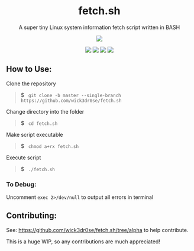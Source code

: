 <div align="center">
<h1>fetch.sh</h1>
<p>A super tiny Linux system information fetch script written in BASH</p>
<img src="https://github.com/wick3dr0se/fetch.sh/blob/alpha/screen.png"></img>

<img src="https://img.shields.io/badge/Shell_Script-121011?style=for-the-badge&logo=gnu-bash&logoColor=white"></img>
<img src="https://img.shields.io/badge/Made%20with-Bash-1f425f.svg"></img>
<img src=https://img.shields.io/badge/Maintained%3F-yes-green.svg></img>
<img src="https://badge-size.herokuapp.com/wick3dr0se/fetch.sh/alpha/fetch.sh"></img>
</div>

## How to Use:
Clone the repository

> **$**&ensp; `git clone -b master --single-branch https://github.com/wick3dr0se/fetch.sh`

Change directory into the folder

> **$**&ensp; `cd fetch.sh`

Make script executable

> **$**&ensp; `chmod a+rx fetch.sh`

Execute script

> **$**&ensp; `./fetch.sh`

### To Debug:
Uncomment `exec 2>/dev/null` to output all errors in terminal

## Contributing:
See: https://github.com/wick3dr0se/fetch.sh/tree/alpha to help contribute. 

This is a huge WIP, so any contributions are much appreciated!

